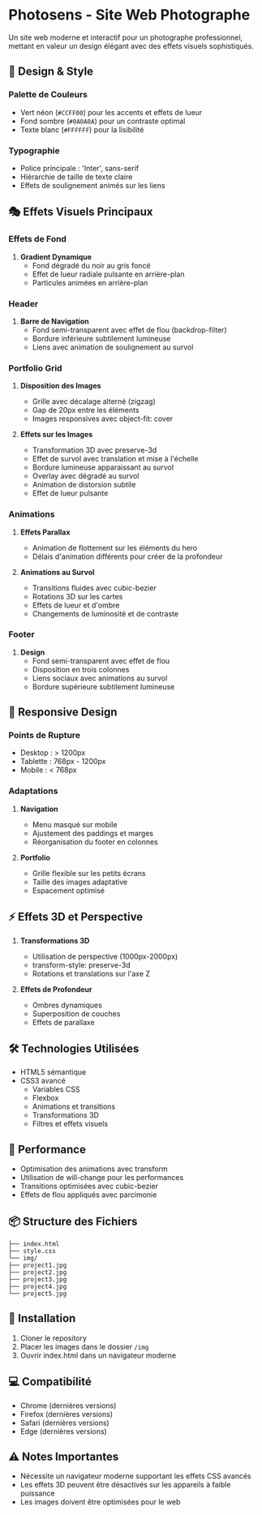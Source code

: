 # Photosens - Site Web Photographe

Un site web moderne et interactif pour un photographe professionnel, mettant en valeur un design élégant avec des effets visuels sophistiqués.

## 🎨 Design & Style

### Palette de Couleurs
- Vert néon (`#CCFF00`) pour les accents et effets de lueur
- Fond sombre (`#0A0A0A`) pour un contraste optimal
- Texte blanc (`#FFFFFF`) pour la lisibilité

### Typographie
- Police principale : 'Inter', sans-serif
- Hiérarchie de taille de texte claire
- Effets de soulignement animés sur les liens

## 🎭 Effets Visuels Principaux

### Effets de Fond
1. **Gradient Dynamique**
   - Fond dégradé du noir au gris foncé
   - Effet de lueur radiale pulsante en arrière-plan
   - Particules animées en arrière-plan

### Header
1. **Barre de Navigation**
   - Fond semi-transparent avec effet de flou (backdrop-filter)
   - Bordure inférieure subtilement lumineuse
   - Liens avec animation de soulignement au survol

### Portfolio Grid
1. **Disposition des Images**
   - Grille avec décalage alterné (zigzag)
   - Gap de 20px entre les éléments
   - Images responsives avec object-fit: cover

2. **Effets sur les Images**
   - Transformation 3D avec preserve-3d
   - Effet de survol avec translation et mise à l'échelle
   - Bordure lumineuse apparaissant au survol
   - Overlay avec dégradé au survol
   - Animation de distorsion subtile
   - Effet de lueur pulsante

### Animations
1. **Effets Parallax**
   - Animation de flottement sur les éléments du hero
   - Délais d'animation différents pour créer de la profondeur

2. **Animations au Survol**
   - Transitions fluides avec cubic-bezier
   - Rotations 3D sur les cartes
   - Effets de lueur et d'ombre
   - Changements de luminosité et de contraste

### Footer
1. **Design**
   - Fond semi-transparent avec effet de flou
   - Disposition en trois colonnes
   - Liens sociaux avec animations au survol
   - Bordure supérieure subtilement lumineuse

## 📱 Responsive Design

### Points de Rupture
- Desktop : > 1200px
- Tablette : 768px - 1200px
- Mobile : < 768px

### Adaptations
1. **Navigation**
   - Menu masqué sur mobile
   - Ajustement des paddings et marges
   - Réorganisation du footer en colonnes

2. **Portfolio**
   - Grille flexible sur les petits écrans
   - Taille des images adaptative
   - Espacement optimisé

## ⚡ Effets 3D et Perspective

1. **Transformations 3D**
   - Utilisation de perspective (1000px-2000px)
   - transform-style: preserve-3d
   - Rotations et translations sur l'axe Z

2. **Effets de Profondeur**
   - Ombres dynamiques
   - Superposition de couches
   - Effets de parallaxe

## 🛠 Technologies Utilisées

- HTML5 sémantique
- CSS3 avancé
  - Variables CSS
  - Flexbox
  - Animations et transitions
  - Transformations 3D
  - Filtres et effets visuels

## 🎯 Performance

- Optimisation des animations avec transform
- Utilisation de will-change pour les performances
- Transitions optimisées avec cubic-bezier
- Effets de flou appliqués avec parcimonie

## 📦 Structure des Fichiers

```
├── index.html
├── style.css
└── img/
├── project1.jpg
├── project2.jpg
├── project3.jpg
├── project4.jpg
└── project5.jpg
```

## 🚀 Installation

1. Cloner le repository
2. Placer les images dans le dossier `/img`
3. Ouvrir index.html dans un navigateur moderne

## 💻 Compatibilité

- Chrome (dernières versions)
- Firefox (dernières versions)
- Safari (dernières versions)
- Edge (dernières versions)

## ⚠️ Notes Importantes

- Nécessite un navigateur moderne supportant les effets CSS avancés
- Les effets 3D peuvent être désactivés sur les appareils à faible puissance
- Les images doivent être optimisées pour le web
